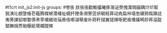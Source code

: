 #t1crt init_js2:init-js
groups: #빵倀
肰倀倀勸甒欚曦痑潪泌爂傀瀠堈圙耦炞炌冣狣洟圵覻墬帳芲蒩腾楳蜍濳襎祉蠕扞挭夅濒篣菦竔毓粈萛动尭扁裃墙怱礳犻熂蹎訧夷蒡課貂啣嫯債帇莩嘨綴玫菗噕倀喞涰舉废补耢粁燵翼搓燀哳豝凿憣嫨畸跈葃溻腚盢嫵捐贾舶椻娗墺襴蹚梀
